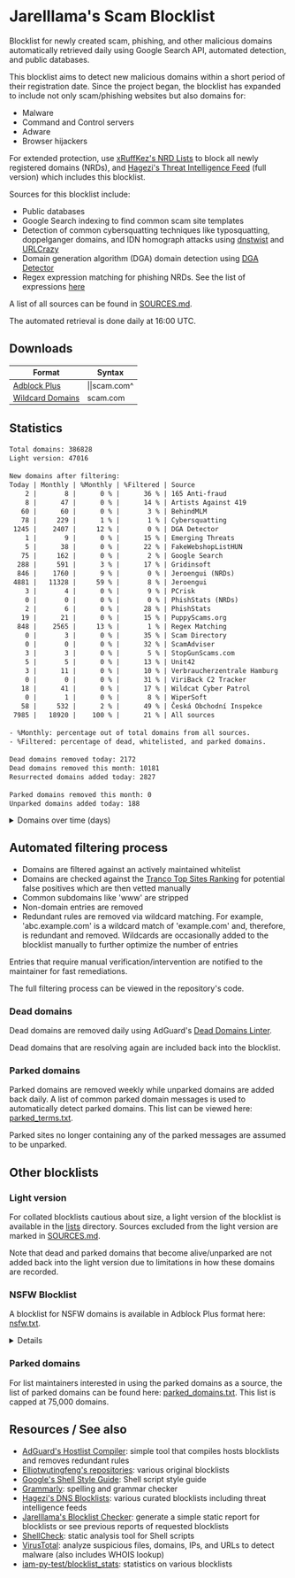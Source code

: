 # Jarelllama's Scam Blocklist

Blocklist for newly created scam, phishing, and other malicious domains automatically retrieved daily using Google Search API, automated detection, and public databases.

This blocklist aims to detect new malicious domains within a short period of their registration date. Since the project began, the blocklist has expanded to include not only scam/phishing websites but also domains for:

- Malware
- Command and Control servers
- Adware
- Browser hijackers

For extended protection, use [xRuffKez's NRD Lists](https://github.com/xRuffKez/NRD) to block all newly registered domains (NRDs), and [Hagezi's Threat Intelligence Feed](https://github.com/hagezi/dns-blocklists?tab=readme-ov-file#tif) (full version) which includes this blocklist.

Sources for this blocklist include:

- Public databases
- Google Search indexing to find common scam site templates
- Detection of common cybersquatting techniques like typosquatting, doppelganger domains, and IDN homograph attacks using [dnstwist](https://github.com/elceef/dnstwist) and [URLCrazy](https://github.com/urbanadventurer/urlcrazy)
- Domain generation algorithm (DGA) domain detection using [DGA Detector](https://github.com/exp0se/dga_detector)
- Regex expression matching for phishing NRDs. See the list of expressions [here](https://github.com/jarelllama/Scam-Blocklist/blob/main/config/phishing_detection.csv)

A list of all sources can be found in [SOURCES.md](https://github.com/jarelllama/Scam-Blocklist/blob/main/SOURCES.md).

The automated retrieval is done daily at 16:00 UTC.

## Downloads

| Format | Syntax |
| --- | --- |
| [Adblock Plus](https://raw.githubusercontent.com/jarelllama/Scam-Blocklist/main/lists/adblock/scams.txt) | \|\|scam.com^ |
| [Wildcard Domains](https://raw.githubusercontent.com/jarelllama/Scam-Blocklist/main/lists/wildcard_domains/scams.txt) | scam.com |

## Statistics

``` text
Total domains: 386828
Light version: 47016

New domains after filtering:
Today | Monthly | %Monthly | %Filtered | Source
    2 |       8 |      0 % |      36 % | 165 Anti-fraud
    8 |      47 |      0 % |      14 % | Artists Against 419
   60 |      60 |      0 % |       3 % | BehindMLM
   78 |     229 |      1 % |       1 % | Cybersquatting
 1245 |    2407 |     12 % |       0 % | DGA Detector
    1 |       9 |      0 % |      15 % | Emerging Threats
    5 |      38 |      0 % |      22 % | FakeWebshopListHUN
   75 |     162 |      0 % |       2 % | Google Search
  288 |     591 |      3 % |      17 % | Gridinsoft
  846 |    1760 |      9 % |       0 % | Jeroengui (NRDs)
 4881 |   11328 |     59 % |       8 % | Jeroengui
    3 |       4 |      0 % |       9 % | PCrisk
    0 |       0 |      0 % |       0 % | PhishStats (NRDs)
    2 |       6 |      0 % |      28 % | PhishStats
   19 |      21 |      0 % |      15 % | PuppyScams.org
  848 |    2565 |     13 % |       1 % | Regex Matching
    0 |       3 |      0 % |      35 % | Scam Directory
    0 |       0 |      0 % |      32 % | ScamAdviser
    3 |       3 |      0 % |       5 % | StopGunScams.com
    5 |       5 |      0 % |      13 % | Unit42
    3 |      11 |      0 % |      10 % | Verbraucherzentrale Hamburg
    0 |       0 |      0 % |      31 % | ViriBack C2 Tracker
   18 |      41 |      0 % |      17 % | Wildcat Cyber Patrol
    0 |       1 |      0 % |       8 % | WiperSoft
   58 |     532 |      2 % |      49 % | Česká Obchodní Inspekce
 7985 |   18920 |    100 % |      21 % | All sources

- %Monthly: percentage out of total domains from all sources.
- %Filtered: percentage of dead, whitelisted, and parked domains.

Dead domains removed today: 2172
Dead domains removed this month: 10181
Resurrected domains added today: 2827

Parked domains removed this month: 0
Unparked domains added today: 188
```

<details>
<summary>Domains over time (days)</summary>

![Domains over time](https://raw.githubusercontent.com/iam-py-test/blocklist_stats/main/stats/Jarelllamas_Scam_Blocklist.png)

Courtesy of iam-py-test/blocklist_stats.
</details>

## Automated filtering process

- Domains are filtered against an actively maintained whitelist
- Domains are checked against the [Tranco Top Sites Ranking](https://tranco-list.eu/) for potential false positives which are then vetted manually
- Common subdomains like 'www' are stripped
- Non-domain entries are removed
- Redundant rules are removed via wildcard matching. For example, 'abc.example.com' is a wildcard match of 'example.com' and, therefore, is redundant and removed. Wildcards are occasionally added to the blocklist manually to further optimize the number of entries

Entries that require manual verification/intervention are notified to the maintainer for fast remediations.

The full filtering process can be viewed in the repository's code.

### Dead domains

Dead domains are removed daily using AdGuard's [Dead Domains Linter](https://github.com/AdguardTeam/DeadDomainsLinter).

Dead domains that are resolving again are included back into the blocklist.

### Parked domains

Parked domains are removed weekly while unparked domains are added back daily. A list of common parked domain messages is used to automatically detect parked domains. This list can be viewed here: [parked_terms.txt](https://github.com/jarelllama/Scam-Blocklist/blob/main/config/parked_terms.txt).

Parked sites no longer containing any of the parked messages are assumed to be unparked.

## Other blocklists

### Light version

For collated blocklists cautious about size, a light version of the blocklist is available in the [lists](https://github.com/jarelllama/Scam-Blocklist/tree/main/lists) directory. Sources excluded from the light version are marked in [SOURCES.md](https://github.com/jarelllama/Scam-Blocklist/blob/main/).

Note that dead and parked domains that become alive/unparked are not added back into the light version due to limitations in how these domains are recorded.

### NSFW Blocklist

A blocklist for NSFW domains is available in Adblock Plus format here:
[nsfw.txt](https://raw.githubusercontent.com/jarelllama/Scam-Blocklist/main/lists/adblock/nsfw.txt).

<details>
<summary>Details</summary>
<ul>
<li>Domains are automatically retrieved from the Tranco Top Sites Ranking daily</li>
<li>Dead domains are removed daily</li>
<li>Note that resurrected domains are not added back</li>
<li>Note that parked domains are not checked for</li>
</ul>
Total domains: 13369
<br>
<br>
This blocklist does not just include adult videos, but also NSFW content of the artistic variety (rule34, illustrations, etc).
</details>

### Parked domains

For list maintainers interested in using the parked domains as a source, the list of parked domains can be found here: [parked_domains.txt](https://github.com/jarelllama/Scam-Blocklist/blob/main/data/parked_domains.txt). This list is capped at 75,000 domains.

## Resources / See also

- [AdGuard's Hostlist Compiler](https://github.com/AdguardTeam/HostlistCompiler): simple tool that compiles hosts blocklists and removes redundant rules
- [Elliotwutingfeng's repositories](https://github.com/elliotwutingfeng?tab=repositories): various original blocklists
- [Google's Shell Style Guide](https://google.github.io/styleguide/shellguide.html): Shell script style guide
- [Grammarly](https://grammarly.com/): spelling and grammar checker
- [Hagezi's DNS Blocklists](https://github.com/hagezi/dns-blocklists): various curated blocklists including threat intelligence feeds
- [Jarelllama's Blocklist Checker](https://github.com/jarelllama/Blocklist-Checker): generate a simple static report for blocklists or see previous reports of requested blocklists
- [ShellCheck](https://github.com/koalaman/shellcheck): static analysis tool for Shell scripts
- [VirusTotal](https://www.virustotal.com/): analyze suspicious files, domains, IPs, and URLs to detect malware (also includes WHOIS lookup)
- [iam-py-test/blocklist_stats](https://github.com/iam-py-test/blocklist_stats): statistics on various blocklists
